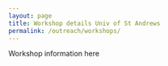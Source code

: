 ```yaml
---
layout: page
title: Workshop details Univ of St Andrews
permalink: /outreach/workshops/
---
```


Workshop information here
